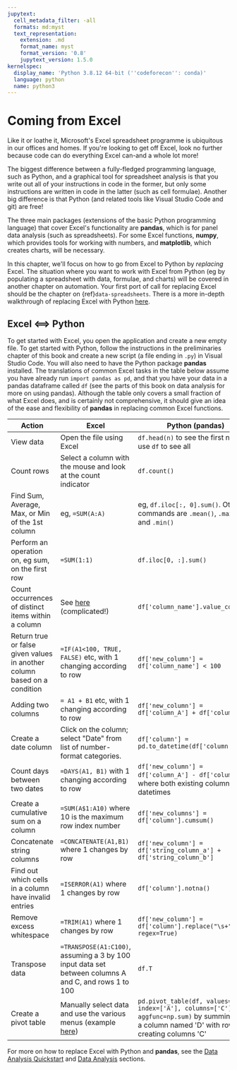 ```yaml
---
jupytext:
  cell_metadata_filter: -all
  formats: md:myst
  text_representation:
    extension: .md
    format_name: myst
    format_version: '0.8'
    jupytext_version: 1.5.0
kernelspec:
  display_name: 'Python 3.8.12 64-bit (''codeforecon'': conda)'
  language: python
  name: python3
---
```


# Coming from Excel

Like it or loathe it, Microsoft's Excel spreadsheet programme is ubiquitous in our offices and homes. If you're looking to get off Excel, look no further because code can do everything Excel can-and a whole lot more!

The biggest difference between a fully-fledged programming language, such as Python, and a graphical tool for spreadsheet analysis is that you write out all of your instructions in code in the former, but only some instructions are written in code in the latter (such as cell formulae). Another big difference is that Python (and related tools like Visual Studio Code and git) are free!

The three main packages (extensions of the basic Python programming language) that cover Excel's functionality are **pandas**, which is for panel data analysis (such as spreadsheets). For some Excel functions, **numpy**, which provides tools for working with numbers, and **matplotlib**, which creates charts, will be necessary.

In this chapter, we'll focus on how to go from Excel to Python by *replacing* Excel. The situation where you want to work with Excel from Python (eg by populating a spreadsheet with data, formulae, and charts) will be covered in another chapter on automation. Your first port of call for replacing Excel should be the chapter on {ref}`data-spreadsheets`. There is a more in-depth walkthrough of replacing Excel with Python [here](https://towardsdatascience.com/a-complete-yet-simple-guide-to-move-from-excel-to-python-d664e5683039).

## Excel <==> Python

To get started with Excel, you open the application and create a new empty file. To get started with Python, follow the instructions in the preliminaries chapter of this book and create a new script (a file ending in `.py`) in Visual Studio Code. You will also need to have the Python package **pandas** installed. The translations of common Excel tasks in the table below assume you have already run `import pandas as pd`, and that you have your data in a pandas dataframe called `df` (see the parts of this book on data analysis for more on using pandas). Although the table only covers a small fraction of what Excel does, and is certainly not comprehensive, it should give an idea of the ease and flexibility of **pandas** in replacing common Excel functions.

| Action | Excel      | Python (pandas) |
|-----| ----------- | ----------- |
|View data | Open the file using Excel  | `df.head(n)` to see the first n rows; use `df` to see all       |
|Count rows | Select a column with the mouse and look at the count indicator  | `df.count()`   |
| Find Sum, Average, Max, or Min of the 1st column | eg, `=SUM(A:A)`   | eg, `df.iloc[:, 0].sum()`. Other commands are `.mean()`, `.max()`, and `.min()`      |
| Perform an operation on, eg sum, on the first row | `=SUM(1:1)` | `df.iloc[0, :].sum()` |
| Count occurrences of distinct items within a column | See [here](https://superuser.com/questions/442653/ms-excel-how-to-count-occurrences-of-items-in-a-list) (complicated!) | `df['column_name'].value_counts()` |
| Return true or false given values in another column based on a condition | `=IF(A1<100, TRUE, FALSE)` etc, with 1 changing according to row | `df['new_column'] = df['column_name'] < 100` |
| Adding two columns | `= A1 + B1` etc, with 1 changing according to row | `df['new_column'] = df['column_A'] + df['column_B']` |
| Create a date column | Click on the column; select "Date" from list of number-format categories. | `df['column'] = pd.to_datetime(df['column'])` |
| Count days between two dates | `=DAYS(A1, B1)` with 1 changing according to row | `df['new_column'] = df['column_A'] - df['column_B']`, where both existing columns are datetimes |
| Create a cumulative sum on a column | `=SUM(A$1:A10)` where 10 is the maximum row index number | `df['new_columns'] = df['column'].cumsum()` |
| Concatenate string columns | `=CONCATENATE(A1,B1)` where 1 changes by row | `df['new_column'] = df['string_column_a'] + df['string_column_b']` |
| Find out which cells in a column have invalid entries | `=ISERROR(A1)` where 1 changes by row | `df['column'].notna()` |
| Remove excess whitespace | `=TRIM(A1)` where 1 changes by row | `df['new_column'] = df['column'].replace("\s+", " ", regex=True)` |
| Transpose data | `=TRANSPOSE(A1:C100)`, assuming a 3 by 100 input data set between columns A and C, and rows 1 to 100 | `df.T` |
| Create a pivot table | Manually select data and use the various menus (example [here](https://www.excel-easy.com/data-analysis/pivot-tables.html)) | `pd.pivot_table(df, values='D', index=['A'], columns=['C'], aggfunc=np.sum)` by summing over a column named 'D' with rows 'A', creating columns 'C' |

For more on how to replace Excel with Python and **pandas**, see the [Data Analysis Quickstart](data-quickstart) and [Data Analysis](working-with-data) sections.
